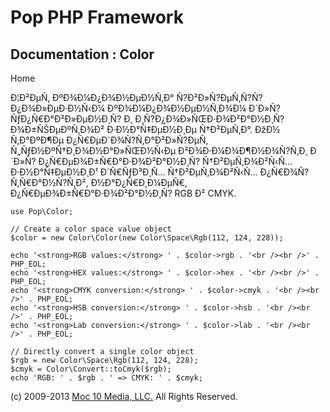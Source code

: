 Pop PHP Framework
=================

Documentation : Color
---------------------

Home

Ð¦Ð²ÐµÑ‚ ÐºÐ¾Ð¼Ð¿Ð¾Ð½ÐµÐ½Ñ‚Ð° Ñ?Ð²Ð»Ñ?ÐµÑ‚Ñ?Ñ? Ð¿Ð¾Ð»ÐµÐ·Ð½Ñ‹Ð¼
ÐºÐ¾Ð¼Ð¿Ð¾Ð½ÐµÐ½Ñ‚Ð¾Ð¼ Ð´Ð»Ñ? ÑƒÐ¿Ñ€Ð°Ð²Ð»ÐµÐ½Ð¸Ñ? Ð¸
Ð¸Ñ?Ð¿Ð¾Ð»ÑŒÐ·Ð¾Ð²Ð°Ð½Ð¸Ñ? Ð¾Ð±ÑŠÐµÐºÑ‚Ð¾Ð² Ð·Ð½Ð°Ñ‡ÐµÐ½Ð¸Ðµ Ñ†Ð²ÐµÑ‚Ð°.
ÐžÐ½ Ñ‚Ð°ÐºÐ¶Ðµ Ð¿Ñ€ÐµÐ´Ð¾Ñ?Ñ‚Ð°Ð²Ð»Ñ?ÐµÑ‚ Ñ„ÑƒÐ½ÐºÑ†Ð¸Ð¾Ð½Ð°Ð»ÑŒÐ½Ñ‹Ðµ
Ð²Ð¾Ð·Ð¼Ð¾Ð¶Ð½Ð¾Ñ?Ñ‚Ð¸ Ð´Ð»Ñ? Ð¿Ñ€ÐµÐ¾Ð±Ñ€Ð°Ð·Ð¾Ð²Ð°Ð½Ð¸Ñ?
Ñ†Ð²ÐµÑ‚Ð¾Ð²Ñ‹Ñ… Ð·Ð½Ð°Ñ‡ÐµÐ½Ð¸Ð¹ Ð´Ñ€ÑƒÐ³Ð¸Ñ… Ñ†Ð²ÐµÑ‚Ð¾Ð²Ñ‹Ñ…
Ð¿Ñ€Ð¾Ñ?Ñ‚Ñ€Ð°Ð½Ñ?Ñ‚Ð², Ð½Ð°Ð¿Ñ€Ð¸Ð¼ÐµÑ€, Ð¿Ñ€ÐµÐ¾Ð±Ñ€Ð°Ð·Ð¾Ð²Ð°Ð½Ð¸Ñ?
RGB Ð² CMYK.

    use Pop\Color;

    // Create a color space value object
    $color = new Color\Color(new Color\Space\Rgb(112, 124, 228));

    echo '<strong>RGB values:</strong> ' . $color->rgb . '<br /><br />' . PHP_EOL;
    echo '<strong>HEX values:</strong> ' . $color->hex . '<br /><br />' . PHP_EOL;
    echo '<strong>CMYK conversion:</strong> ' . $color->cmyk . '<br /><br />' . PHP_EOL;
    echo '<strong>HSB conversion:</strong> ' . $color->hsb . '<br /><br />' . PHP_EOL;
    echo '<strong>Lab conversion:</strong> ' . $color->lab . '<br /><br />' . PHP_EOL;

    // Directly convert a single color object
    $rgb = new Color\Space\Rgb(112, 124, 228);
    $cmyk = Color\Convert::toCmyk($rgb);
    echo 'RGB: ' . $rgb . ' => CMYK: ' . $cmyk;

\(c) 2009-2013 [Moc 10 Media, LLC.](http://www.moc10media.com) All
Rights Reserved.
